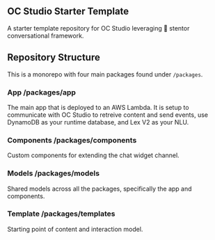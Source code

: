 ## OC Studio Starter Template

A starter template repository for OC Studio leveraging 📣 stentor conversational framework.

## Repository Structure

This is a monorepo with four main packages found under `/packages`.

### App /packages/app

The main app that is deployed to an AWS Lambda. It is setup to communicate with OC Studio to retreive content and send events, use DynamoDB as your runtime database, and Lex V2 as your NLU.

### Components /packages/components

Custom components for extending the chat widget channel.

### Models /packages/models

Shared models across all the packages, specifically the app and components.

### Template /packages/templates

Starting point of content and interaction model.
